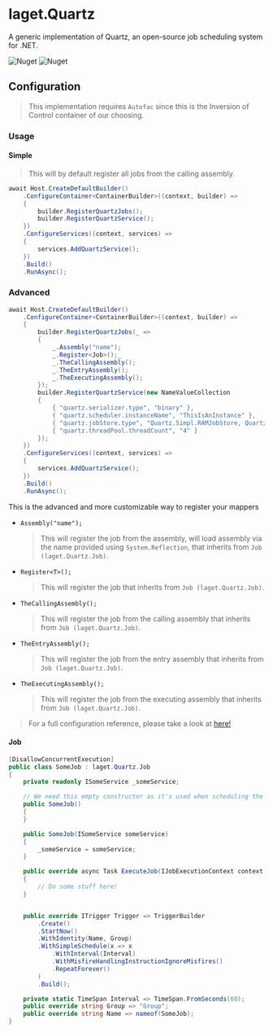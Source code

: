 ﻿# laget.Quartz
A generic implementation of Quartz, an open-source job scheduling system for .NET.

![Nuget](https://img.shields.io/nuget/v/laget.Quartz)
![Nuget](https://img.shields.io/nuget/dt/laget.Quartz)

## Configuration
> This implementation requires `Autofac` since this is the Inversion of Control container of our choosing.

### Usage
#### Simple
> This will by default register all jobs from the calling assembly.
```c#
await Host.CreateDefaultBuilder()
    .ConfigureContainer<ContainerBuilder>((context, builder) =>
    {
        builder.RegisterQuartzJobs();
        builder.RegisterQuartzService();
    })
    .ConfigureServices((context, services) =>
    {
        services.AddQuartzService();
    })
    .Build()
    .RunAsync();
```

### Advanced
```c#
await Host.CreateDefaultBuilder()
    .ConfigureContainer<ContainerBuilder>((context, builder) =>
    {
        builder.RegisterQuartzJobs(_ =>
        {
            _.Assembly("name");
            _.Register<Job>();_
            _.TheCallingAssembly();
            _.TheEntryAssembly();
            _.TheExecutingAssembly();
        });
        builder.RegisterQuartzService(new NameValueCollection
        {
            { "quartz.serializer.type", "binary" },
            { "quartz.scheduler.instanceName", "ThisIsAnInstance" },
            { "quartz.jobStore.type", "Quartz.Simpl.RAMJobStore, Quartz" },
            { "quartz.threadPool.threadCount", "4" }
        });
    })
    .ConfigureServices((context, services) =>
    {
        services.AddQuartzService();
    })
    .Build()
    .RunAsync();
```


This is the advanced and more customizable way to register your mappers

* `Assembly("name");`
  > This will register the job from the assembly, will load assembly via the name provided using `System.Reflection`, that inherits from `Job (laget.Quartz.Job)`.
* `Register<T>();`
  > This will register the job that inherits from `Job (laget.Quartz.Job)`.
* `TheCallingAssembly();`
  > This will register the job from the calling assembly that inherits from `Job (laget.Quartz.Job)`.
* `TheEntryAssembly();`
  > This will register the job from the entry assembly that inherits from `Job (laget.Quartz.Job)`.
* `TheExecutingAssembly();`
  > This will register the job from the executing assembly that inherits from `Job (laget.Quartz.Job)`.

> For a full configuration reference, please take a look at [here!](https://www.quartz-scheduler.net/documentation/quartz-3.x/configuration/reference.html#main-configuration)

#### Job
```c#
[DisallowConcurrentExecution]
public class SomeJob : laget.Quartz.Job
{
    private readonly ISomeService _someService;

    // We need this empty constructor as it's used when scheduling the job
    public SomeJob()
    {
    }

    public SomeJob(ISomeService someService)
    {
        _someService = someService;
    }

    public override async Task ExecuteJob(IJobExecutionContext context)
    {
        // Do some stuff here!
    }


    public override ITrigger Trigger => TriggerBuilder
        .Create()
        .StartNow()
        .WithIdentity(Name, Group)
        .WithSimpleSchedule(x => x
            .WithInterval(Interval)
            .WithMisfireHandlingInstructionIgnoreMisfires()
            .RepeatForever()
        )
        .Build();

    private static TimeSpan Interval => TimeSpan.FromSeconds(60);
    public override string Group => "Group";
    public override string Name => nameof(SomeJob);
}
```

